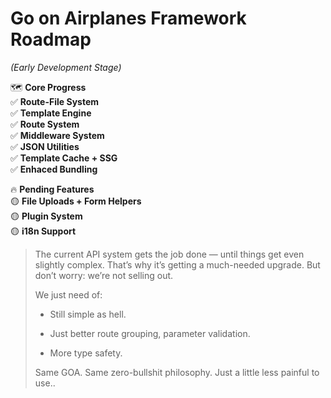 # **Go on Airplanes** Framework Roadmap  
*(Early Development Stage)*  

🗺 **Core Progress**  
✅ **Route-File System**  
✅ **Template Engine**  
✅ **Route System**  
✅ **Middleware System**  
✅ **JSON Utilities**  
✅ **Template Cache + SSG**  
✅ **Enhaced Bundling**  

🔥 **Pending Features**  
🟡 **File Uploads + Form Helpers**  
🟡 **Plugin System**  
🟡 **i18n Support**  

> The current API system gets the job done — until things get even slightly complex. That’s why it’s getting a much-needed upgrade. But don’t worry:
> we’re not selling out.
> 
> We just need of:
>
> - Still simple as hell.
>
> - Just better route grouping, parameter validation.
>
> - More type safety.
>
> Same GOA. Same zero-bullshit philosophy. Just a little less painful to use..